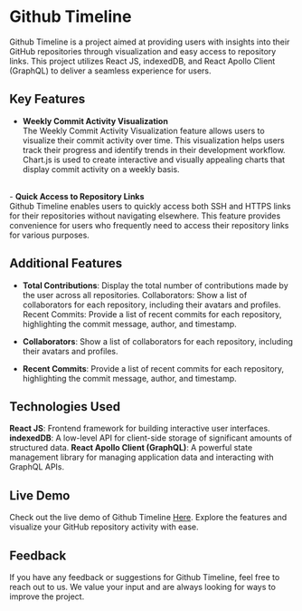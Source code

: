 # Github Timeline
Github Timeline is a project aimed at providing users with insights into their GitHub repositories through visualization and easy access to repository links. This project utilizes React JS, indexedDB, and React Apollo Client (GraphQL) to deliver a seamless experience for users.

## Key Features
- <b>Weekly Commit Activity Visualization</b> <br>
The Weekly Commit Activity Visualization feature allows users to visualize their commit activity over time. This visualization helps users track their progress and identify trends in their development workflow. Chart.js is used to create interactive and visually appealing charts that display commit activity on a weekly basis.
<br>
- <b>Quick Access to Repository Links</b> <br>
Github Timeline enables users to quickly access both SSH and HTTPS links for their repositories without navigating elsewhere. This feature provides convenience for users who frequently need to access their repository links for various purposes.

## Additional Features
- <b>Total Contributions</b>: Display the total number of contributions made by the user across all repositories.
Collaborators: Show a list of collaborators for each repository, including their avatars and profiles.
Recent Commits: Provide a list of recent commits for each repository, highlighting the commit message, author, and timestamp.

- <b>Collaborators</b>: Show a list of collaborators for each repository, including their avatars and profiles.
- <b>Recent Commits</b>: Provide a list of recent commits for each repository, highlighting the commit message, author, and timestamp.

## Technologies Used
<b>React JS</b>: Frontend framework for building interactive user interfaces.
<b>indexedDB</b>: A low-level API for client-side storage of significant amounts of structured data.
<b>React Apollo Client (GraphQL)</b>: A powerful state management library for managing application data and interacting with GraphQL APIs.

## Live Demo
Check out the live demo of Github Timeline  [Here](https://github-timeline-client.vercel.app). Explore the features and visualize your GitHub repository activity with ease.

## Feedback
If you have any feedback or suggestions for Github Timeline, feel free to reach out to us. We value your input and are always looking for ways to improve the project.
